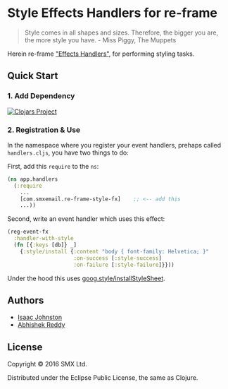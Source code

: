 # Style Effects Handlers for re-frame

> Style comes in all shapes and sizes. Therefore, the bigger you are, the more style you have. - Miss Piggy, The Muppets

Herein re-frame ["Effects Handlers"](https://github.com/Day8/re-frame/wiki/Effectful-Event-Handlers),
for performing styling tasks.

## Quick Start

### 1. Add Dependency

[![Clojars Project](https://img.shields.io/clojars/v/com.smxemail/re-frame-style-fx.svg)](https://clojars.org/com.smxemail/re-frame-style-fx)

### 2. Registration & Use

In the namespace where you register your event handlers, prehaps called
`handlers.cljs`, you have two things to do:

First, add this `require` to the `ns`:
```clj
(ns app.handlers
  (:require
    ...
    [com.smxemail.re-frame-style-fx]    ;; <-- add this
    ...))
```

Second, write an event handler which uses this effect:
```clj
(reg-event-fx
  :handler-with-style
  (fn [{:keys [db]} _]
    {:style/install {:content "body { font-family: Helvetica; }"
                     :on-success [:style-success]
                     :on-failure [:style-failure]}}))
```

Under the hood this uses [goog.style/installStyleSheet](http://google.github.io/closure-library/api/goog.style.html).

## Authors

- [Isaac Johnston](@superstructor)
- [Abhishek Reddy](@arbscht)

## License

Copyright &copy; 2016 SMX Ltd.

Distributed under the Eclipse Public License, the same as Clojure.
